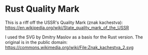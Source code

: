 # Rust Quality Mark

This is a riff off the USSR's Quality Mark (znak kachestva): https://en.wikipedia.org/wiki/State_quality_mark_of_the_USSR

I used the SVG by Dmitry Maslov as a basis for the Rust version. The original is in the public domain: https://commons.wikimedia.org/wiki/File:Znak_kachestva_2.svg
